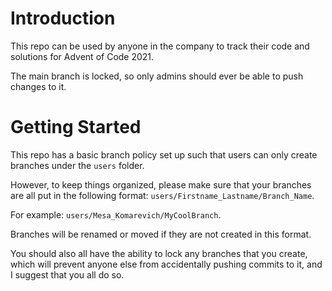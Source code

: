 # Introduction
This repo can be used by anyone in the company to track their code and solutions for Advent of Code 2021. 

The main branch is locked, so only admins should ever be able to push changes to it.

# Getting Started
This repo has a basic branch policy set up such that users can only create branches under the `users` folder. 

However, to keep things organized, please make sure that your branches are all put in the following format: `users/Firstname_Lastname/Branch_Name`.

For example: `users/Mesa_Komarevich/MyCoolBranch`.

Branches will be renamed or moved if they are not created in this format.

You should also all have the ability to lock any branches that you create, which will prevent anyone else from accidentally pushing commits to it, and I suggest that you all do so.